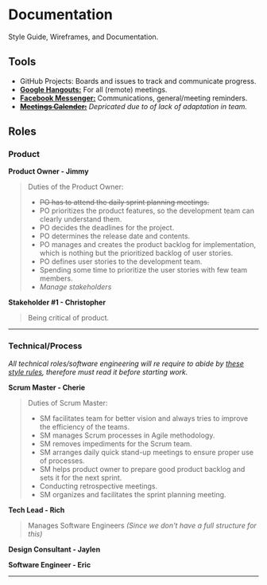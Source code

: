 # Documentation
Style Guide, Wireframes, and Documentation.

Tools
---
- GitHub Projects: Boards and issues to track and communicate progress.
- [**Google Hangouts:**](https://hangouts.google.com/) For all (remote) meetings.
- [**Facebook Messenger:**](https://www.messenger.com/t/rich.cherngchaosil) Communications, general/meeting reminders.
- ~~[**Meetings Calender:**](https://calendar.google.com/calendar?cid=ajZnbzF2bHZ1bGpmN2t0N24xOG9zZmk1NWNAZ3JvdXAuY2FsZW5kYXIuZ29vZ2xlLmNvbQ)~~ _Depricated due to of lack of adaptation in team._


Roles
---
### Product
**Product Owner - Jimmy**
> Duties of the Product Owner:
> - ~~PO has to attend the daily sprint planning meetings.~~
> - PO prioritizes the product features, so the development team can clearly understand them.
> - PO decides the deadlines for the project.
> - PO determines the release date and contents.
> - PO manages and creates the product backlog for implementation, which is nothing but the prioritized backlog of user stories.
> - PO defines user stories to the development team.
> - Spending some time to prioritize the user stories with few team members.
> - _Manage stakeholders_

**Stakeholder #1 - Christopher**
> Being critical of product.

---

### Technical/Process
_All technical roles/software engineering will re require to abide by [these style rules](https://github.com/airbnb/javascript/tree/master/react), therefore must read it before starting work._

**Scrum Master - Cherie**
> Duties of Scrum Master:
> - SM facilitates team for better vision and always tries to improve the efficiency of the teams.
> - SM manages Scrum processes in Agile methodology.
> - SM removes impediments for the Scrum team.
> - SM arranges daily quick stand-up meetings to ensure proper use of processes.
> - SM helps product owner to prepare good product backlog and sets it for the next sprint.
> - Conducting retrospective meetings.
> - SM organizes and facilitates the sprint planning meeting.

**Tech Lead - Rich**
> Manages Software Engineers _(Since we don't have a full structure for this)_

**Design Consultant - Jaylen**

**Software Engineer - Eric**

---


